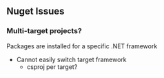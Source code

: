 ## Nuget Issues
### Multi-target projects?

Packages are installed for a specific .NET framework

* Cannot easily switch target framework
  * csproj per target?
